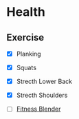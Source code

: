 # Health

## Exercise

  - [x] Planking
  - [x] Squats
  - [x] Strecth Lower Back
  - [x] Strecth Shoulders
  - [ ] [Fitness Blender](https://www.youtube.com/channel/UCiP6wD_tYlYLYh3agzbByWQ)  


  
  

